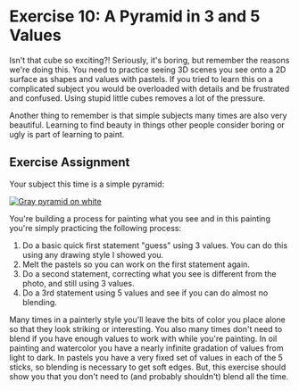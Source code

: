 Exercise 10: A Pyramid in 3 and 5 Values
========================================

Isn't that cube so exciting?!  Seriously, it's boring, but remember the reasons we're doing this.  You need to practice seeing 3D scenes you see onto a 2D surface as shapes and values with pastels.  If you tried to learn this on a complicated subject you would be overloaded with details and be frustrated and confused.  Using stupid little cubes removes a lot of the pressure.

Another thing to remember is that simple subjects many times are also very beautiful.  Learning to find beauty in things other people consider boring or ugly is part of learning to paint.

Exercise Assignment
-------------------

Your subject this time is a simple pyramid:

[![Gray pyramid on white](https://s3.amazonaws.com/photos.learnartthehardway.com/basic_shapes/tiny/pyramid_gray_on_white.JPG)](https://s3.amazonaws.com/photos.learnartthehardway.com/basic_shapes/large/pyramid_gray_on_white.JPG)

You're building a process for painting what you see and in this painting you're simply practicing the following process:

1. Do a basic quick first statement "guess" using 3 values.  You can do this using any drawing style I showed you.
2. Melt the pastels so you can work on the first statement again.
3. Do a second statement, correcting what you see is different from the photo, and still using 3 values.
4. Do a 3rd statement using 5 values and see if you can do almost no blending.

Many times in a painterly style you'll leave the bits of color you place alone so that they look striking or interesting.  You also many times don't need to blend if you have enough values to work with while you're painting.  In oil painting and watercolor you have a nearly infinite gradation of values from light to dark.  In pastels you have a very fixed set of values in each of the 5 sticks, so blending is necessary to get soft edges.  But, this exercise should show you that you don't need to (and probably shouldn't) blend all the time.



